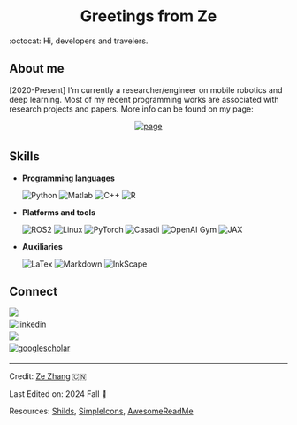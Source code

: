 <h1 align="center"><b> Greetings from Ze </b></h1>

:octocat: Hi, developers and travelers.

## About me
[2020-Present] I'm currently a researcher/engineer on mobile robotics and deep learning. Most of my recent programming works are associated with research projects and papers.
More info can be found on my page:

<p align="center">
<a href="https://woodenonez.github.io/" target="_blank">
<img src="https://img.shields.io/badge/Ze's page-%23FFFFFF.svg?style=for-the-badge&logo=codementor&logoColor=black" alt=page style="margin-bottom: 5px;"/>
</a>
<p/>

## Skills
- **Programming languages**

    ![Python](https://img.shields.io/badge/Python%20-%2314354C.svg?style=for-the-badge&logo=python&logoColor=white)
    ![Matlab](https://img.shields.io/badge/Matlab%20-%23F77712.svg?style=for-the-badge&logo=matrix&logoColor=white)
    ![C++](https://img.shields.io/badge/C++%20-%2300599C.svg?style=for-the-badge&logo=c%2B%2B&logoColor=white)
    ![R](https://img.shields.io/badge/R%20-%23276DC3.svg?style=for-the-badge&logo=R&logoColor=white)

- **Platforms and tools**

    ![ROS2](https://img.shields.io/badge/ROS2%20-%2322314E.svg?style=for-the-badge&logo=ros&logoColor=white)
    ![Linux](https://img.shields.io/badge/Linux-FCC624?style=for-the-badge&logo=linux&logoColor=black)
    ![PyTorch](https://img.shields.io/badge/PyTorch-EE4C2C?style=for-the-badge&logo=PyTorch&logoColor=black)
    ![Casadi](https://img.shields.io/badge/Casadi-DC0000?style=for-the-badge)
    ![OpenAI Gym](https://img.shields.io/badge/Gymnasium-00B3E6?style=for-the-badge&logo=openaigym&logoColor=black)
    ![JAX](https://img.shields.io/badge/Jax-5E97F6?style=for-the-badge&logo=google&logoColor=black)
  

- **Auxiliaries**

    ![LaTex](https://img.shields.io/badge/LaTex-008080?style=for-the-badge&logo=Latex&logoColor=black)
    ![Markdown](https://img.shields.io/badge/markdown-%23000000.svg?style=for-the-badge&logo=markdown&logoColor=white)
    ![InkScape](https://img.shields.io/badge/InkScape-D9D9DB?style=for-the-badge&logo=InkScape&logoColor=black)

## Connect

<a href="mailto:zhze@chalmers.se" target="_blank">
<!-- <img src="https://img.shields.io/badge/Work (Chalmers): Ze Zhang-%2300B3E6.svg?style=for-the-badge&logo=mail.ru&logoColor=white" t=mail style="margin-bottom: 5px;"/> -->
<img src="https://img.shields.io/badge/Work (Chalmers): Ze Zhang-%23FFFFFF.svg?style=for-the-badge&logo=mail.ru&logoColor=black" t=mail style="margin-bottom: 5px;"/>
</a>

<br>

<a href="https://www.linkedin.com/in/zhze17819/" target="_blank">
<!-- <img src="https://img.shields.io/badge/linkedin: Ze Zhang-%2300acee.svg?color=405DE6&style=for-the-badge&logo=linkedin&logoColor=white" alt=linkedin style="margin-bottom: 5px;"/> -->
<img src="https://img.shields.io/badge/linkedin: Ze Zhang-%23FFFFFF.svg?style=for-the-badge&logo=linkedin&logoColor=black" alt=linkedin style="margin-bottom: 5px;"/>
</a>

<br>

<a href="mailto:zhze.zhang@gmail.com" target="_blank">
<!-- <img src="https://img.shields.io/badge/gmail:  ZHZE.ZHANG-%23EA4335.svg?style=for-the-badge&logo=gmail&logoColor=white" t=mail style="margin-bottom: 5px;" /> -->
<img src="https://img.shields.io/badge/gmail:  ZHZE.ZHANG-%23FFFFFF.svg?style=for-the-badge&logo=gmail&logoColor=black" t=mail style="margin-bottom: 5px;" />
</a>

<br>

<a href="https://scholar.google.com/citations?user=smzgp_gAAAAJ&hl=en&oi=ao" target="_blank">
<!-- <img src="https://img.shields.io/badge/Google Scholar: Ze Zhang-%2300acee.svg?color=4285F4&style=for-the-badge&logo=googlescholar&logoColor=white" alt=googlescholar style="margin-bottom: 5px;"/> -->
<img src="https://img.shields.io/badge/Google Scholar: Ze Zhang-%23FFFFFF.svg?style=for-the-badge&logo=googlescholar&logoColor=black" alt=googlescholar style="margin-bottom: 5px;"/>
</a>





---

Credit: [Ze Zhang](https://github.com/Woodenonez) :cn:

<!-- :seedling: :palm_tree: :fallen_leaf: :snowflake: -->
Last Edited on: 2024 Fall :fallen_leaf:

Resources: [Shilds](https://shields.io/badges), [SimpleIcons](https://simpleicons.org/), [AwesomeReadMe](https://github.com/durgeshsamariya/awesome-github-profile-readme-templates/)
